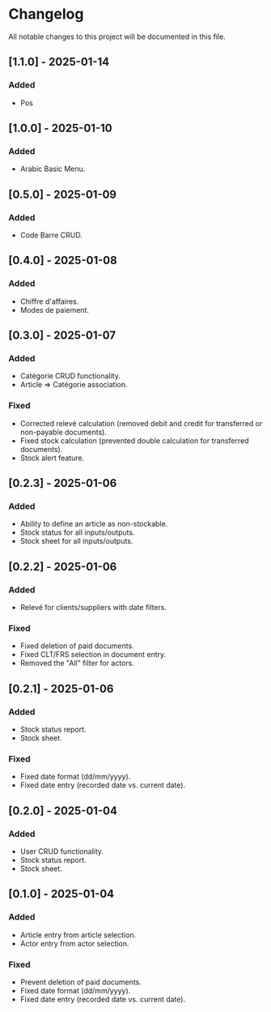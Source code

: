 # Changelog

All notable changes to this project will be documented in this file.

## [1.1.0] - 2025-01-14
### Added
- Pos

## [1.0.0] - 2025-01-10
### Added
- Arabic Basic Menu.

## [0.5.0] - 2025-01-09
### Added
- Code Barre CRUD.

## [0.4.0] - 2025-01-08
### Added
- Chiffre d'affaires.
- Modes de paiement.

## [0.3.0] - 2025-01-07
### Added
- Catégorie CRUD functionality.
- Article => Catégorie association.

### Fixed
- Corrected relevé calculation (removed debit and credit for transferred or non-payable documents).
- Fixed stock calculation (prevented double calculation for transferred documents).
- Stock alert feature.

## [0.2.3] - 2025-01-06
### Added
- Ability to define an article as non-stockable.
- Stock status for all inputs/outputs.
- Stock sheet for all inputs/outputs.

## [0.2.2] - 2025-01-06
### Added
- Relevé for clients/suppliers with date filters.

### Fixed
- Fixed deletion of paid documents.
- Fixed CLT/FRS selection in document entry.
- Removed the "All" filter for actors.

## [0.2.1] - 2025-01-06
### Added
- Stock status report.
- Stock sheet.

### Fixed
- Fixed date format (dd/mm/yyyy).
- Fixed date entry (recorded date vs. current date).

## [0.2.0] - 2025-01-04
### Added
- User CRUD functionality.
- Stock status report.
- Stock sheet.

## [0.1.0] - 2025-01-04
### Added
- Article entry from article selection.
- Actor entry from actor selection.

### Fixed
- Prevent deletion of paid documents.
- Fixed date format (dd/mm/yyyy).
- Fixed date entry (recorded date vs. current date).
